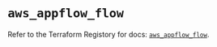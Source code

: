 # `aws_appflow_flow`

Refer to the Terraform Registory for docs: [`aws_appflow_flow`](https://registry.terraform.io/providers/hashicorp/aws/5.19.0/docs/resources/appflow_flow).
